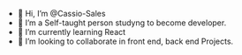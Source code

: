 - 👋 Hi, I’m @Cassio-Sales
- 👀 I’m  a Self-taught person studyng to become developer. 
- 🌱 I’m currently learning React
- 💞️ I’m looking to collaborate in front end, back end Projects.


<!---
Cassio-Sales/Cassio-Sales is a ✨ special ✨ repository because its `README.md` (this file) appears on your GitHub profile.
You can click the Preview link to take a look at your changes.
--->
